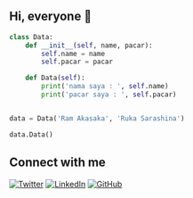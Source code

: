 ## Hi, everyone 👋
```python
class Data:
    def __init__(self, name, pacar):
        self.name = name
        self.pacar = pacar

    def Data(self):
        print('nama saya : ', self.name)
        print('pacar saya : ', self.pacar)


data = Data('Ram Akasaka', 'Ruka Sarashina')

data.Data()
```


## Connect with me

[![Twitter](https://img.shields.io/badge/Twitter-1DA1F2?style=flat-square&logo=twitter&logoColor=white)](https://twitter.com/username)
[![LinkedIn](https://img.shields.io/badge/LinkedIn-0A66C2?style=flat-square&logo=linkedin&logoColor=white)](https://linkedin.com/in/username)
[![GitHub](https://img.shields.io/badge/GitHub-181717?style=flat-square&logo=github&logoColor=white)](https://github.com/username)
